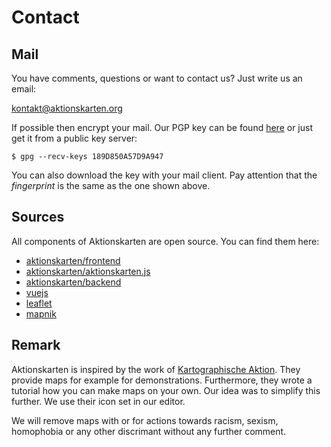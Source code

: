 Contact
=======

Mail
----
You have comments, questions or want to contact us? Just write us an email:

[kontakt@aktionskarten.org](mailto:kontakt@aktionskarten.org)

If possible then encrypt your mail. Our PGP key can be found
[here](kontakt@aktionskarten.org.asc) or just get it from a public key server:

```
$ gpg --recv-keys 189D850A57D9A947
```

You can also download the key with your mail client. Pay attention that the
*fingerprint* is the same as the one shown above.

Sources
-------

All components of Aktionskarten are open source. You can find them here:

* [aktionskarten/frontend](https://github.com/aktionskarten/frontend)
* [aktionskarten/aktionskarten.js](https://github.com/aktionskarten/aktionskarten.js)
* [aktionskarten/backend](https://github.com/aktionskarten/backend)
* [vuejs](https://vuejs.org/)
* [leaflet](https://leafletjs.com/)
* [mapnik](https://mapnik.org/)

Remark
------

Aktionskarten is inspired by the work of [Kartographische
Aktion](https://aktionskarten.noblogs.org). They provide maps for example for
demonstrations. Furthermore, they wrote a tutorial how you can make maps on your
own. Our idea was to simplify this further. We use their icon set in our
editor.

We will remove maps with or for actions towards racism, sexism, homophobia or
any other discrimant without any further comment.
